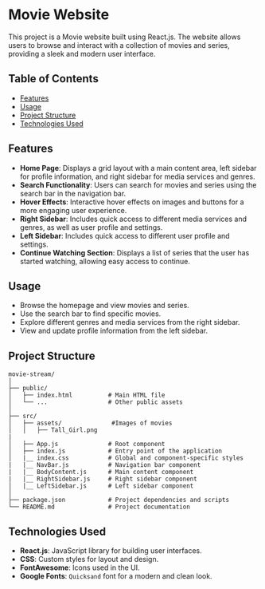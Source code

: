 # Movie Website

This project is a Movie website built using React.js. The website allows users to browse and interact with a collection of movies and series, providing a sleek and modern user interface.


## Table of Contents

- [Features](#features)
- [Usage](#usage)
- [Project Structure](#project-structure)
- [Technologies Used](#technologies-used)

## Features

- **Home Page**: Displays a grid layout with a main content area, left sidebar for profile information, and right sidebar for media services and genres.
- **Search Functionality**: Users can search for movies and series using the search bar in the navigation bar.
- **Hover Effects**: Interactive hover effects on images and buttons for a more engaging user experience.
- **Right Sidebar**: Includes quick access to different media services and genres, as well as user profile and settings.
- **Left Sidebar**: Includes quick access to different user profile and settings.
- **Continue Watching Section**: Displays a list of series that the user has started watching, allowing easy access to continue.

## Usage

- Browse the homepage and view movies and series.
- Use the search bar to find specific movies.
- Explore different genres and media services from the right sidebar.
- View and update profile information from the left sidebar.


## Project Structure
```
movie-stream/
│
├── public/
│   ├── index.html          # Main HTML file
│   └── ...                 # Other public assets
│
├── src/
│   ├── assets/              #Images of movies 
│   │   ├── Tall_Girl.png
|        
│   ├── App.js              # Root component
│   ├── index.js            # Entry point of the application
│   |__ index.css           # Global and component-specific styles
|   |__ NavBar.js           # Navigation bar component
|   |__ BodyContent.js      # Main content component
|   |__ RightSidebar.js     # Right sidebar component
│   |__ LeftSidebar.js      # Left sidebar component
│
├── package.json            # Project dependencies and scripts
└── README.md               # Project documentation
```

## Technologies Used

- **React.js**: JavaScript library for building user interfaces.
- **CSS**: Custom styles for layout and design.
- **FontAwesome**: Icons used in the UI.
- **Google Fonts**: `Quicksand` font for a modern and clean look.
